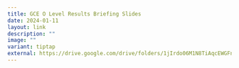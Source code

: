 ```yaml
---
title: GCE O Level Results Briefing Slides
date: 2024-01-11
layout: link
description: ""
image: ""
variant: tiptap
external: https://drive.google.com/drive/folders/1jIrdo06M1N8TiAqcEWGFnS6bq1dZ9Yyk?usp=drive_link
---
```


